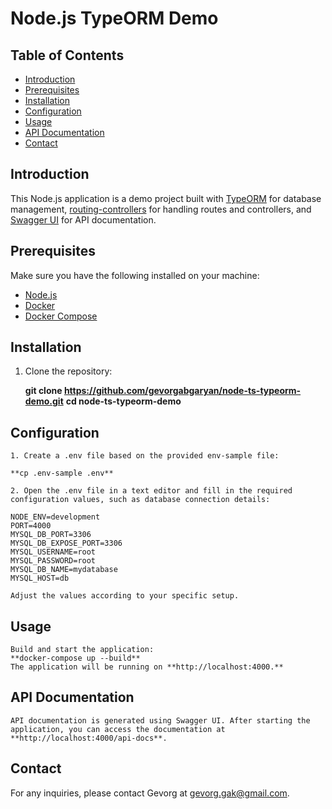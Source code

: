 # Node.js TypeORM Demo

## Table of Contents

- [Introduction](#introduction)
- [Prerequisites](#prerequisites)
- [Installation](#installation)
- [Configuration](#configuration)
- [Usage](#usage)
- [API Documentation](#api-documentation)
- [Contact](#contact)

## Introduction

This Node.js application is a demo project built with [TypeORM](https://typeorm.io/) for database management, [routing-controllers](https://github.com/typestack/routing-controllers) for handling routes and controllers, and [Swagger UI](https://swagger.io/tools/swagger-ui/) for API documentation.

## Prerequisites

Make sure you have the following installed on your machine:

- [Node.js](https://nodejs.org/)
- [Docker](https://www.docker.com/)
- [Docker Compose](https://docs.docker.com/compose/)

## Installation

1. Clone the repository:

    **git clone https://github.com/gevorgabgaryan/node-ts-typeorm-demo.git**
    **cd node-ts-typeorm-demo**

## Configuration

    1. Create a .env file based on the provided env-sample file:

    **cp .env-sample .env**

    2. Open the .env file in a text editor and fill in the required configuration values, such as database connection details:

    NODE_ENV=development
    PORT=4000
    MYSQL_DB_PORT=3306
    MYSQL_DB_EXPOSE_PORT=3306
    MYSQL_USERNAME=root
    MYSQL_PASSWORD=root
    MYSQL_DB_NAME=mydatabase
    MYSQL_HOST=db

    Adjust the values according to your specific setup.

## Usage

    Build and start the application:
    **docker-compose up --build**
    The application will be running on **http://localhost:4000.**

## API Documentation

    API documentation is generated using Swagger UI. After starting the application, you can access the documentation at **http://localhost:4000/api-docs**.

## Contact

  For any inquiries, please contact Gevorg at gevorg.gak@gmail.com.